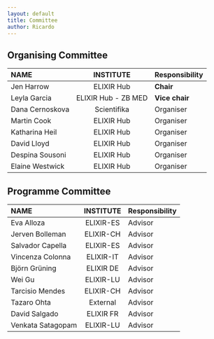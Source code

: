 ```yaml
---
layout: default
title: Committee
author: Ricardo
---
```

## Organising Committee

|**NAME**|**INSTITUTE**|**Responsibility**|
|:---------------------|:----------------:|:----------|
| Jen Harrow                 | ELIXIR Hub  | **Chair**  |
| Leyla Garcia               | ELIXIR Hub - ZB MED | **Vice chair** |
| Dana Cernoskova            | Scientifika | Organiser  |
| Martin Cook                | ELIXIR Hub  | Organiser  |
| Katharina Heil             | ELIXIR Hub  | Organiser  |
| David Lloyd                | ELIXIR Hub  | Organiser  |
| Despina Sousoni            | ELIXIR Hub  | Organiser  |
| Elaine Westwick            | ELIXIR Hub  | Organiser  |

## Programme Committee

|**NAME**|**INSTITUTE**|**Responsibility**|
|:---------------------|:----------------:|:----------|
| Eva Alloza                 | ELIXIR-ES   | Advisor    |
| Jerven Bolleman            | ELIXIR-CH   | Advisor    |
| Salvador Capella           | ELIXIR-ES   | Advisor    |
| Vincenza Colonna           | ELIXIR-IT   | Advisor    | 
| Björn Grüning              | ELIXIR DE   | Advisor    |
| Wei Gu                     | ELIXIR-LU   | Advisor    |
| Tarcisio Mendes            | ELIXIR-CH   | Advisor    | 
| Tazaro Ohta                | External    | Advisor    | 
| David Salgado              | ELIXIR FR   | Advisor    | 
| Venkata Satagopam          | ELIXIR-LU   | Advisor    |




